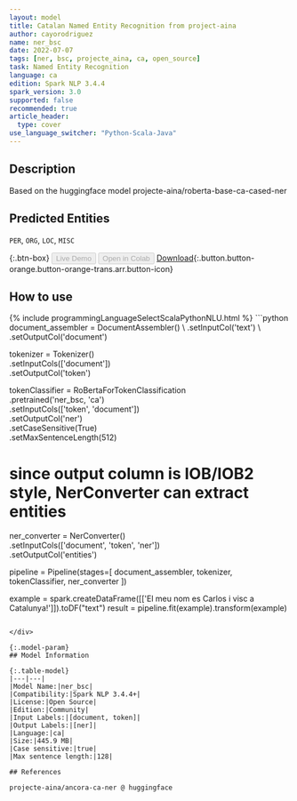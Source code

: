 ```yaml
---
layout: model
title: Catalan Named Entity Recognition from project-aina
author: cayorodriguez
name: ner_bsc
date: 2022-07-07
tags: [ner, bsc, projecte_aina, ca, open_source]
task: Named Entity Recognition
language: ca
edition: Spark NLP 3.4.4
spark_version: 3.0
supported: false
recommended: true
article_header:
  type: cover
use_language_switcher: "Python-Scala-Java"
---
```


## Description

Based on the huggingface model projecte-aina/roberta-base-ca-cased-ner

## Predicted Entities

`PER`, `ORG`, `LOC`, `MISC`

{:.btn-box}
<button class="button button-orange" disabled>Live Demo</button>
<button class="button button-orange" disabled>Open in Colab</button>
[Download](https://s3.amazonaws.com/community.johnsnowlabs.com/cayorodriguez/ner_bsc_ca_3.4.4_3.0_1657197794383.zip){:.button.button-orange.button-orange-trans.arr.button-icon}

## How to use



<div class="tabs-box" markdown="1">
{% include programmingLanguageSelectScalaPythonNLU.html %}
```python
document_assembler = DocumentAssembler() \
    .setInputCol('text') \
    .setOutputCol('document')

tokenizer = Tokenizer() \
    .setInputCols(['document']) \
    .setOutputCol('token')

tokenClassifier = RoBertaForTokenClassification \
      .pretrained('ner_bsc, 'ca') \
      .setInputCols(['token', 'document']) \
      .setOutputCol('ner') \
      .setCaseSensitive(True) \
      .setMaxSentenceLength(512)

# since output column is IOB/IOB2 style, NerConverter can extract entities
ner_converter = NerConverter() \
    .setInputCols(['document', 'token', 'ner']) \
    .setOutputCol('entities')

pipeline = Pipeline(stages=[
    document_assembler, 
    tokenizer,
    tokenClassifier,
    ner_converter
])

example = spark.createDataFrame([['El meu nom es Carlos i visc a Catalunya!']]).toDF("text")
result = pipeline.fit(example).transform(example)
```

</div>

{:.model-param}
## Model Information

{:.table-model}
|---|---|
|Model Name:|ner_bsc|
|Compatibility:|Spark NLP 3.4.4+|
|License:|Open Source|
|Edition:|Community|
|Input Labels:|[document, token]|
|Output Labels:|[ner]|
|Language:|ca|
|Size:|445.9 MB|
|Case sensitive:|true|
|Max sentence length:|128|

## References

projecte-aina/ancora-ca-ner @ huggingface
